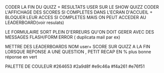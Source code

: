 
CODER LA FIN DU QUIZZ + RESULTATS USER SUR LE SHOW QUIZZ
CODER L'AFFICHAGE DES SCORES SI COMPLETES DANS L'ECRAN D'ACCUEIL + 
BLOQUER LEUR ACCES SI COMPLETES MAIS ON PEUT ACCEDER AU LEADERBOARD(voir resulats)

LE FORMULAIRE SORT PLEIN D'ERREURS QU'ON DOIT GERER AVEC DES MESSAGES FLASH/FORM ERROR ( duplicata mail par ex)

METTRE DES LEADERBOARDS
NOM user+ SCORE SUR QUIZZ A LA FIN  
LORSQUE REPONSE A UNE QUESTION , PETIT RECAP EN % plus bonne réponse en vert






PALETTE DE COULEUR
#264653
#2a9d8f
#e9c46a
#f4a261
#e76f51